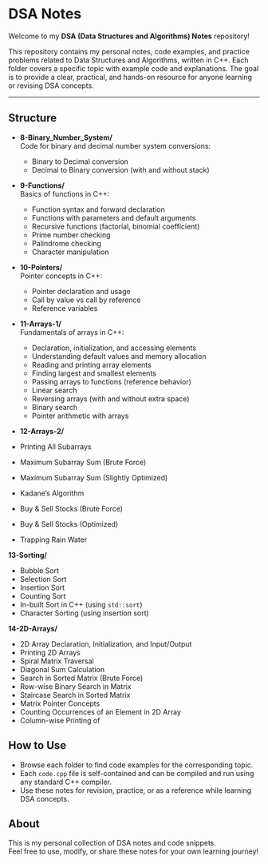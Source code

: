# DSA Notes

Welcome to my **DSA (Data Structures and Algorithms) Notes** repository!

This repository contains my personal notes, code examples, and practice problems related to Data Structures and Algorithms, written in C++. Each folder covers a specific topic with example code and explanations. The goal is to provide a clear, practical, and hands-on resource for anyone learning or revising DSA concepts.

---

## Structure

- **8-Binary_Number_System/**  
  Code for binary and decimal number system conversions:
  - Binary to Decimal conversion
  - Decimal to Binary conversion (with and without stack)

- **9-Functions/**  
  Basics of functions in C++:
  - Function syntax and forward declaration
  - Functions with parameters and default arguments
  - Recursive functions (factorial, binomial coefficient)
  - Prime number checking
  - Palindrome checking
  - Character manipulation

- **10-Pointers/**  
  Pointer concepts in C++:
  - Pointer declaration and usage
  - Call by value vs call by reference
  - Reference variables

- **11-Arrays-1/**  
  Fundamentals of arrays in C++:
  - Declaration, initialization, and accessing elements
  - Understanding default values and memory allocation
  - Reading and printing array elements
  - Finding largest and smallest elements
  - Passing arrays to functions (reference behavior)
  - Linear search
  - Reversing arrays (with and without extra space)
  - Binary search
  - Pointer arithmetic with arrays

- **12-Arrays-2/**  
- Printing All Subarrays
- Maximum Subarray Sum (Brute Force)
- Maximum Subarray Sum (Slightly Optimized)
- Kadane’s Algorithm
- Buy & Sell Stocks (Brute Force)
- Buy & Sell Stocks (Optimized)
- Trapping Rain Water

**13-Sorting/**  
- Bubble Sort  
- Selection Sort  
- Insertion Sort  
- Counting Sort  
- In-built Sort in C++ (using `std::sort`)  
- Character Sorting (using insertion sort)

**14-2D-Arrays/**  
- 2D Array Declaration, Initialization, and Input/Output  
- Printing 2D Arrays  
- Spiral Matrix Traversal  
- Diagonal Sum Calculation  
- Search in Sorted Matrix (Brute Force)  
- Row-wise Binary Search in Matrix  
- Staircase Search in Sorted Matrix  
- Matrix Pointer Concepts  
- Counting Occurrences of an Element in 2D Array  
- Column-wise Printing of

## How to Use
- Browse each folder to find code examples for the corresponding topic.
- Each `code.cpp` file is self-contained and can be compiled and run using any standard C++ compiler.
- Use these notes for revision, practice, or as a reference while learning DSA concepts.

## About
This is my personal collection of DSA notes and code snippets.  
Feel free to use, modify, or share these notes for your own learning journey!
